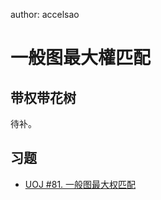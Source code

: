 author: accelsao

# 一般图最大權匹配

## 带权带花树

待补。

## 习题

-    [UOJ #81. 一般图最大权匹配](http://uoj.ac/problem/81)
